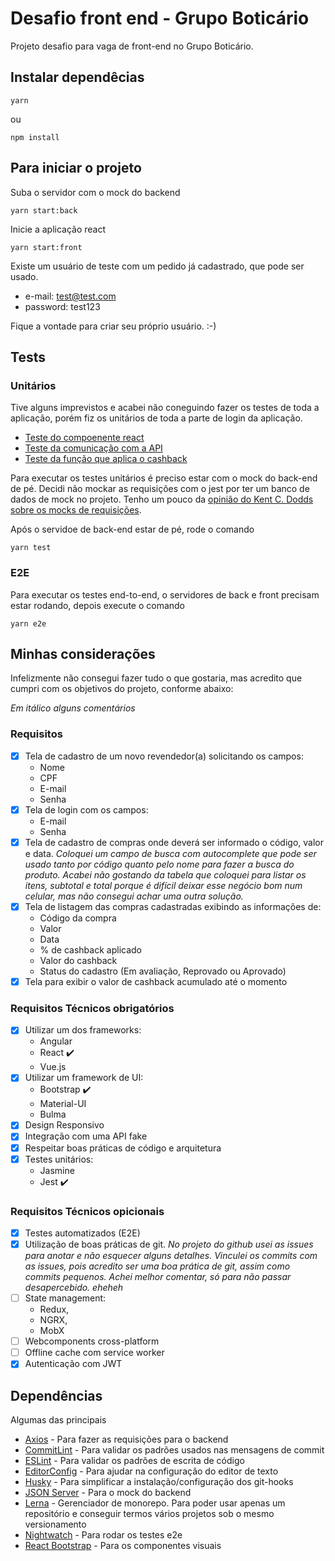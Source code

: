# Desafio front end - Grupo Boticário

Projeto desafio para vaga de front-end no Grupo Boticário.

## Instalar dependêcias

```
yarn
```
ou
```
npm install
```

## Para iniciar o projeto

Suba o servidor com o mock do backend

```
yarn start:back
```

Inicie a aplicação react

```
yarn start:front
```

Existe um usuário de teste com um pedido já cadastrado, que pode ser usado.

- e-mail: test@test.com
- password: test123

Fique a vontade para criar seu próprio usuário. :-)

## Tests

### Unitários

Tive alguns imprevistos e acabei não coneguindo fazer os testes de toda a
aplicação, porém fiz os unitários de toda a parte de login da aplicação.

- [Teste do compoenente react](https://github.com/jampow/boticario-challenge/blob/master/packages/web-app/src/pages/signin/component.test.js)
- [Teste da comunicação com a API](https://github.com/jampow/boticario-challenge/blob/master/packages/web-app/src/api/signin.test.js)
- [Teste da função que aplica o cashback](https://github.com/jampow/boticario-challenge/blob/master/packages/web-app/src/common/helpers/cashback.test.js)

Para executar os testes unitários é preciso estar com o mock do back-end de pé.
Decidi não mockar as requisições com o jest por ter um banco de dados de mock
no projeto. Tenho um pouco da [opinião do Kent C. Dodds sobre os mocks de
requisições](https://kentcdodds.com/blog/stop-mocking-fetch).

Após o servidoe de back-end estar de pé, rode o comando

```
yarn test
```

### E2E

Para executar os testes end-to-end, o servidores de back e front precisam estar
rodando, depois execute o comando

```
yarn e2e
```

## Minhas considerações

Infelizmente não consegui fazer tudo o que gostaria, mas acredito que cumpri com
os objetivos do projeto, conforme abaixo:

*Em itálico alguns comentários*

### Requisitos

- [X] Tela de cadastro de um novo revendedor(a) solicitando os campos:
  - Nome
  - CPF
  - E-mail
  - Senha
- [X] Tela de login com os campos:
  - E-mail
  - Senha
- [X] Tela de cadastro de compras onde deverá ser informado o código, valor e
data. *Coloquei um campo de busca com autocomplete que pode ser usado tanto por
código quanto pelo nome para fazer a busca do produto. Acabei não gostando da
tabela que coloquei para listar os itens, subtotal e total porque é difícil
deixar esse negócio bom num celular, mas não consegui achar uma outra solução.*
- [X] Tela de listagem das compras cadastradas exibindo as informações de:
  - Código da compra
  - Valor
  - Data
  - % de cashback aplicado
  - Valor do cashback
  - Status do cadastro (Em avaliação, Reprovado ou Aprovado)
- [X] Tela para exibir o valor de cashback acumulado até o momento

### Requisitos Técnicos obrigatórios

- [X] Utilizar um dos frameworks:
  - Angular
  - React :heavy_check_mark:
  - Vue.js
- [X] Utilizar um framework de UI:
  - Bootstrap :heavy_check_mark:
  - Material-UI
  - Bulma
- [X] Design Responsivo
- [X] Integração com uma API fake
- [X] Respeitar boas práticas de código e arquitetura
- [X] Testes unitários:
  - Jasmine
  - Jest :heavy_check_mark:

### Requisitos Técnicos opicionais

- [X] Testes automatizados (E2E)
- [X] Utilização de boas práticas de git. *No projeto do github usei as issues
para anotar e não esquecer alguns detalhes. Vinculei os commits com as issues,
pois acredito ser uma boa prática de git, assim como commits pequenos. Achei
melhor comentar, só para não passar desapercebido. eheheh*
- [ ] State management:
  - Redux,
  - NGRX,
  - MobX
- [ ] Webcomponents cross-platform
- [ ] Offline cache com service worker
- [X] Autenticação com JWT

## Dependências

Algumas das principais

- [Axios](https://github.com/axios/axios) - Para fazer as requisições para o backend
- [CommitLint](https://github.com/conventional-changelog/commitlint) - Para validar os padrões usados nas mensagens de commit
- [ESLint](https://github.com/eslint/eslint) - Para validar os padrões de escrita de código
- [EditorConfig](https://github.com/editorconfig/) - Para ajudar na configuração do editor de texto
- [Husky](https://github.com/typicode/husky) - Para simplificar a instalação/configuração dos git-hooks
- [JSON Server](https://github.com/typicode/json-server) - Para o mock do backend
- [Lerna](https://github.com/lerna/lerna) - Gerenciador de monorepo. Para poder usar apenas um repositório e conseguir termos vários projetos sob o mesmo versionamento
- [Nightwatch](https://github.com/nightwatchjs/nightwatch) - Para rodar os testes e2e
- [React Bootstrap](https://github.com/react-bootstrap/react-bootstrap) - Para os componentes visuais
